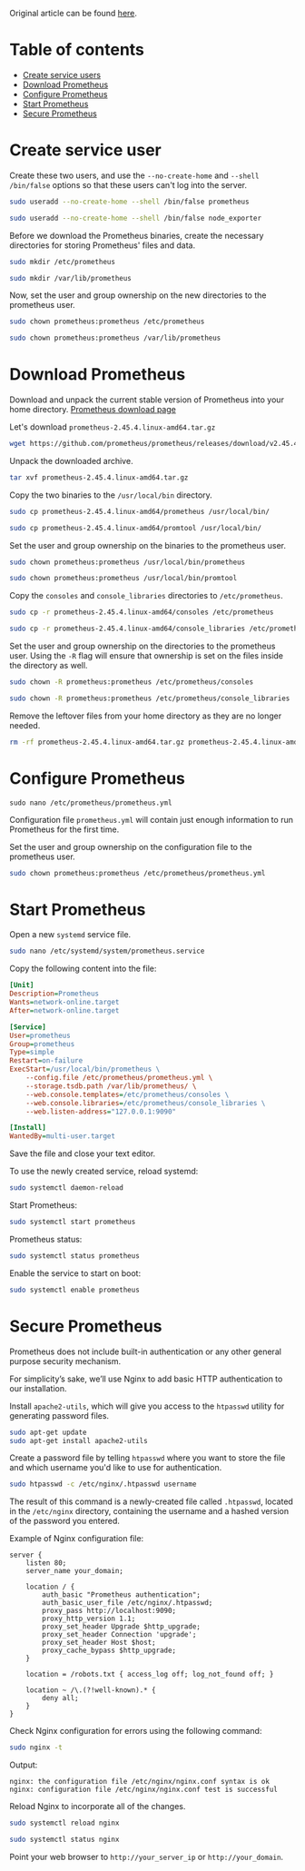 Original article can be found [here](https://www.digitalocean.com/community/tutorials/how-to-install-prometheus-on-ubuntu-16-04).

# Table of contents

- [Create service users](#create-service-users)
- [Download Prometheus](#download-prometheus)
- [Configure Prometheus](#configure-prometheus)
- [Start Prometheus](#start-prometheus)
- [Secure Prometheus](#secure-prometheus)

# Create service user

Create these two users, and use the `--no-create-home` and `--shell /bin/false` options so that these users can't log into the server.

```bash
sudo useradd --no-create-home --shell /bin/false prometheus
```


```bash
sudo useradd --no-create-home --shell /bin/false node_exporter
```

Before we download the Prometheus binaries, create the necessary directories for storing Prometheus' files and data.

```bash
sudo mkdir /etc/prometheus
```

```bash
sudo mkdir /var/lib/prometheus
```

Now, set the user and group ownership on the new directories to the prometheus user.

```bash
sudo chown prometheus:prometheus /etc/prometheus
```

```bash
sudo chown prometheus:prometheus /var/lib/prometheus
```

# Download Prometheus

Download and unpack the current stable version of Prometheus into your home directory. [Prometheus download page](https://prometheus.io/download/#prometheus)

Let's download `prometheus-2.45.4.linux-amd64.tar.gz`

```bash
wget https://github.com/prometheus/prometheus/releases/download/v2.45.4/prometheus-2.45.4.linux-amd64.tar.gz
```

Unpack the downloaded archive.

```bash
tar xvf prometheus-2.45.4.linux-amd64.tar.gz
```

Copy the two binaries to the `/usr/local/bin` directory.

```bash
sudo cp prometheus-2.45.4.linux-amd64/prometheus /usr/local/bin/
```

```bash
sudo cp prometheus-2.45.4.linux-amd64/promtool /usr/local/bin/
```

Set the user and group ownership on the binaries to the prometheus user.

```bash
sudo chown prometheus:prometheus /usr/local/bin/prometheus
```

```bash
sudo chown prometheus:prometheus /usr/local/bin/promtool
```

Copy the `consoles` and `console_libraries` directories to `/etc/prometheus`.

```bash
sudo cp -r prometheus-2.45.4.linux-amd64/consoles /etc/prometheus
```

```bash
sudo cp -r prometheus-2.45.4.linux-amd64/console_libraries /etc/prometheus
```

Set the user and group ownership on the directories to the prometheus user. Using the `-R` flag will ensure that ownership is set on the files inside the directory as well.

```bash
sudo chown -R prometheus:prometheus /etc/prometheus/consoles
```

```bash
sudo chown -R prometheus:prometheus /etc/prometheus/console_libraries
```

Remove the leftover files from your home directory as they are no longer needed.

```bash
rm -rf prometheus-2.45.4.linux-amd64.tar.gz prometheus-2.45.4.linux-amd64
```

# Configure Prometheus

```
sudo nano /etc/prometheus/prometheus.yml
```

Configuration file `prometheus.yml` will contain just enough information to run Prometheus for the first time.

Set the user and group ownership on the configuration file to the prometheus user.

```bash
sudo chown prometheus:prometheus /etc/prometheus/prometheus.yml
```

# Start Prometheus

Open a new `systemd` service file.

```bash
sudo nano /etc/systemd/system/prometheus.service
```

Copy the following content into the file:

```ini
[Unit]
Description=Prometheus
Wants=network-online.target
After=network-online.target

[Service]
User=prometheus
Group=prometheus
Type=simple
Restart=on-failure
ExecStart=/usr/local/bin/prometheus \
    --config.file /etc/prometheus/prometheus.yml \
    --storage.tsdb.path /var/lib/prometheus/ \
    --web.console.templates=/etc/prometheus/consoles \
    --web.console.libraries=/etc/prometheus/console_libraries \
    --web.listen-address="127.0.0.1:9090"

[Install]
WantedBy=multi-user.target
```

Save the file and close your text editor.

To use the newly created service, reload systemd:

```bash
sudo systemctl daemon-reload
```

Start Prometheus:

```bash
sudo systemctl start prometheus
```

Prometheus status:

```bash
sudo systemctl status prometheus
```

Enable the service to start on boot:

```bash
sudo systemctl enable prometheus
```

# Secure Prometheus

Prometheus does not include built-in authentication or any other general purpose security mechanism.

For simplicity’s sake, we’ll use Nginx to add basic HTTP authentication to our installation.

Install `apache2-utils`, which will give you access to the `htpasswd` utility for generating password files.

```bash
sudo apt-get update
sudo apt-get install apache2-utils
```

Create a password file by telling `htpasswd` where you want to store the file and which username you'd like to use for authentication.

```bash
sudo htpasswd -c /etc/nginx/.htpasswd username
```

The result of this command is a newly-created file called `.htpasswd`, located in the `/etc/nginx` directory, containing the username and a hashed version of the password you entered.

Example of Nginx configuration file:

```apacheconf
server {
    listen 80;
    server_name your_domain;

    location / {
		auth_basic "Prometheus authentication";
		auth_basic_user_file /etc/nginx/.htpasswd;
		proxy_pass http://localhost:9090;
		proxy_http_version 1.1;
		proxy_set_header Upgrade $http_upgrade;
		proxy_set_header Connection 'upgrade';
		proxy_set_header Host $host;
		proxy_cache_bypass $http_upgrade;
	}

    location = /robots.txt { access_log off; log_not_found off; }

    location ~ /\.(?!well-known).* {
        deny all;
    }
}
```

Check Nginx configuration for errors using the following command:

```bash
sudo nginx -t
```

Output:

```shell
nginx: the configuration file /etc/nginx/nginx.conf syntax is ok
nginx: configuration file /etc/nginx/nginx.conf test is successful
```

Reload Nginx to incorporate all of the changes.

```bash
sudo systemctl reload nginx
```

```bash
sudo systemctl status nginx
```

Point your web browser to `http://your_server_ip` or `http://your_domain`.
